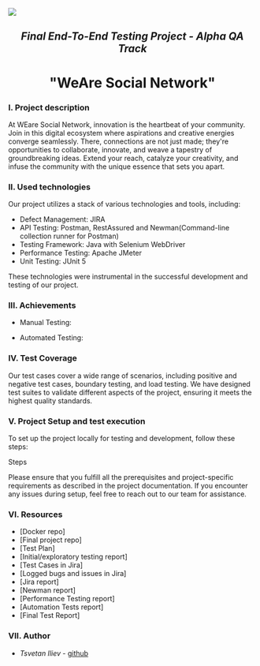 ![](https://i0.wp.com/www.kaldata.com/wp-content/uploads/2018/06/Telerik_Academy_Logo2x.png?fit=802%2C212&ssl=1)

                            

## <div align="center">*Final End-To-End Testing Project - Alpha QA Track*</div>

# <div align="center">"WeAre Social Network"</div>


<h3>I. Project description</h3>
At WEare Social Network, innovation is the heartbeat of your community. Join in this digital ecosystem where aspirations and creative energies converge seamlessly. There, connections are not just made; they're opportunities to collaborate, innovate, and weave a tapestry of groundbreaking ideas. Extend your reach, catalyze your creativity, and infuse the community with the unique essence that sets you apart.

<h3>II. Used technologies</h3> 

Our project utilizes a stack of various technologies and tools, including:

- Defect Management: JIRA
- API Testing: Postman, RestAssured and Newman(Command-line collection runner for Postman)
- Testing Framework: Java with Selenium WebDriver
- Performance Testing: Apache JMeter
- Unit Testing: JUnit 5


These technologies were instrumental in the successful development and testing of our project.

<h3>III. Achievements</h3>

- Manual Testing: 

- Automated Testing: 

<h3>IV. Test Coverage</h3>

Our test cases cover a wide range of scenarios, including positive and negative test cases, boundary testing, and load testing. We have designed test suites to validate different aspects of the project, ensuring it meets the highest quality standards.

<h3>V. Project Setup and test execution</h3>
To set up the project locally for testing and development, follow these steps:

Steps
   
Please ensure that you fulfill all the prerequisites and project-specific requirements as described in the project documentation. If you encounter any issues during setup, feel free to reach out to our team for assistance.

<h3>VI. Resources</h3>

-  [Docker repo]
-  [Final project repo]
-  [Test Plan]
-  [Initial/exploratory testing report]
-  [Test Cases in Jira]
-  [Logged bugs and issues in Jira]
-  [Jira report]
-  [Newman report]
-  [Performance Testing report]
-  [Automation Tests report]
-  [Final Test Report]



<h3>VII. Author</h3>

- *Tsvetan Iliev* - [github](https://github.com/tsvetanilievdev)
